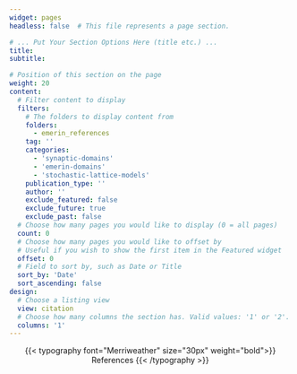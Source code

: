 ```yaml
---
widget: pages
headless: false  # This file represents a page section.

# ... Put Your Section Options Here (title etc.) ...
title:
subtitle:

# Position of this section on the page
weight: 20
content:
  # Filter content to display
  filters:
    # The folders to display content from
    folders:
      - emerin_references
    tag: ''
    categories: 
      - 'synaptic-domains'
      - 'emerin-domains'
      - 'stochastic-lattice-models'
    publication_type: ''
    author: ''
    exclude_featured: false
    exclude_future: true
    exclude_past: false
  # Choose how many pages you would like to display (0 = all pages)
  count: 0
  # Choose how many pages you would like to offset by
  # Useful if you wish to show the first item in the Featured widget
  offset: 0
  # Field to sort by, such as Date or Title
  sort_by: 'Date'
  sort_ascending: false
design:
  # Choose a listing view
  view: citation
  # Choose how many columns the section has. Valid values: '1' or '2'.
  columns: '1'
---
```

<center>
{{< typography font="Merriweather" size="30px" weight="bold">}}
  References
{{< /typography >}}
</center>
